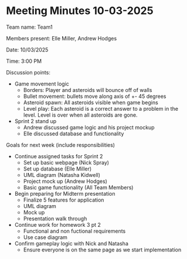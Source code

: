 # Meeting Minutes 10-03-2025

Team name: Team1

Members present: Elle Miller, Andrew Hodges

Date: 10/03/2025

Time: 3:00 PM

Discussion points:

*   Game movement logic
    *   Borders: Player and asteroids will bounce off of walls
    *   Bullet movement: bullets move along axis of +- 45 degrees
    *   Asteroid spawn: All asteroids visible when game begins
    *   Level play: Each asteroid is a correct answer to a problem in the level. Level is over when all asteroids are gone.
*   Sprint 2 stand up
    *   Andrew discussed game logic and his project mockup
    *   Elle discussed database and functionality

Goals for next week (include responsibilities)

*   Continue assigned tasks for Sprint 2
    *   Set up basic webpage (Nick Spray)
    *   Set up database (Elle Miller)
    *   UML diagram (Natasha Kidwell)
    *   Project mock up (Andrew Hodges)
    *   Basic game functionality (All Team Members)
*   Begin preparing for Midterm presentation
    *   Finalize 5 features for application
    *   UML diagram
    *   Mock up
    *   Presentation walk through
*   Continue work for homework 3 pt 2
    *   Functional and non fuctional requirements
    *   Use case diagram
*   Confirm gameplay logic with Nick and Natasha
    *   Ensure everyone is on the same page as we start implementation
